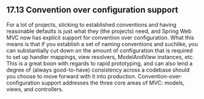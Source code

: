 ## 17.13 Convention over configuration support
For a lot of projects, sticking to established conventions and having reasonable defaults is just what they
(the projects) need, and Spring Web MVC now has explicit support for convention over configuration.
What this means is that if you establish a set of naming conventions and suchlike, you can substantially
cut down on the amount of configuration that is required to set up handler mappings, view resolvers,
ModelAndView instances, etc. This is a great boon with regards to rapid prototyping, and can also lend
a degree of (always good-to-have) consistency across a codebase should you choose to move forward
with it into production.
Convention-over-configuration support addresses the three core areas of MVC: models, views, and
controllers.
